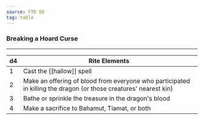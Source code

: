 ```yaml
---
source: FTD 68
tag: table
---
```


### Breaking a Hoard Curse
---
|d4|Rite Elements|
|----|------------|
|1|Cast the [[hallow]] spell|
|2|Make an offering of blood from everyone who participated in killing the dragon (or those creatures' nearest kin)|
|3|Bathe or sprinkle the treasure in the dragon's blood|
|4|Make a sacrifice to Bahamut, Tiamat, or both|

